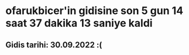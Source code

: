 # ofarukbicer'in gidisine son 5 gun 14 saat 37 dakika 13 saniye kaldi

## Gidis tarihi: 30.09.2022 :(
